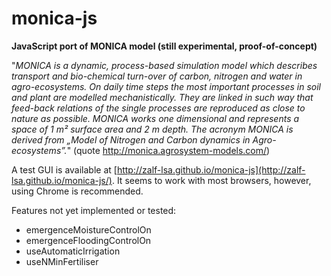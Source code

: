 monica-js
=========

**JavaScript port of MONICA model (still experimental, proof-of-concept)**

"_MONICA is a dynamic, process-based simulation model which describes transport and bio-chemical turn-over of carbon, nitrogen and water in agro-ecosystems. On daily time steps the most important processes in soil and plant are modelled mechanistically. They are linked in such way that feed-back relations of the single processes are reproduced as close to nature as possible. MONICA works one dimensional and represents a space of 1 m² surface area and 2 m depth.
The acronym MONICA is derived from „Model of Nitrogen and Carbon dynamics in Agro-ecosystems”._"
(quote http://monica.agrosystem-models.com/)

A test GUI is available at [http://zalf-lsa.github.io/monica-js](http://zalf-lsa.github.io/monica-js/). It seems to work with most browsers, however, using Chrome is recommended.

Features not yet implemented or tested:

  - emergenceMoistureControlOn
  - emergenceFloodingControlOn
  - useAutomaticIrrigation
  - useNMinFertiliser
